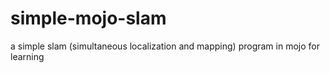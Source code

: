 # simple-mojo-slam
a simple slam (simultaneous localization and mapping) program in mojo for learning 
